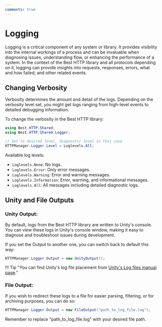 ```yaml
---
comments: true
---
```


# Logging

Logging is a critical component of any system or library. 
It provides visibility into the internal workings of a process and can be invaluable when diagnosing issues, understanding flow, or enhancing the performance of a system. 
In the context of the Best HTTP library and all protocols depending on it, logging can provide insights into requests, responses, errors, what and how failed; and other related events.

## Changing Verbosity
Verbosity determines the amount and detail of the logs. 
Depending on the verbosity level set, you might get logs ranging from high-level events to detailed debugging information.

To change the verbosity in the Best HTTP library:

```cs
using Best.HTTP.Shared;
using Best.HTTP.Shared.Logger;

// Set to desired level, diagnostic level in this case
HTTPManager.Logger.Level = Loglevels.All;
```

Available log levels:

- `Loglevels.None`: No logs.
- `Loglevels.Error`: Only error messages.
- `Loglevels.Warning`: Error and warning messages.
- `Loglevels.Information`: Error, warning, and informational messages.
- `Loglevels.All`: All messages including detailed diagnostic logs.

## Unity and File Outputs

### Unity Output:

By default, logs from the Best HTTP library are written to Unity's console.
You can view these logs in Unity's console window, making it easy to diagnose and troubleshoot issues during development.

If you set the Output to another one, you can switch back to default this way:
```cs
HTTPManager.Logger.Output = new UnityOutput();
```

!!! Tip "You can find Unity's log file placement from [Unity's Log files manual page](https://docs.unity3d.com/Manual/LogFiles.html)."

### File Output:

If you wish to redirect these logs to a file for easier parsing, filtering, or for archiving purposes, you can do so:

```cs
HTTPManager.Logger.Output = new FileOutput("path_to_log_file.log");
```

Remember to replace "path_to_log_file.log" with your desired file path.